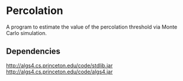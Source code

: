 # Percolation
A program to estimate the value of the percolation threshold via Monte Carlo simulation.

## Dependencies
http://algs4.cs.princeton.edu/code/stdlib.jar
http://algs4.cs.princeton.edu/code/algs4.jar


